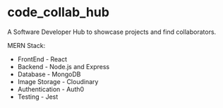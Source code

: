 # code_collab_hub
A Software Developer Hub to showcase projects and find collaborators.

MERN Stack:

- FrontEnd - React
- Backend - Node.js and Express
- Database - MongoDB
- Image Storage - Cloudinary
- Authentication - Auth0
- Testing - Jest


                                                                              

